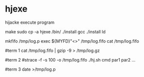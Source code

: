 # hjexe
hijacke execute program

make
sudo cp -a hjexe /bin/
./install gcc
./install ld

mkfifo /tmp/log.p
exec ${MYFD}"<>" /tmp/log.fifo
cat /tmp/log.fifo


#term 1
cat /tmp/log.fifo | gzip -9 > /tmp/log.gz

#term 2
#strace -f -s 100 -o /tmp/log.fifo
./hj.sh cmd par1 par2 ...

#term 3
date >/tmp/log.p

